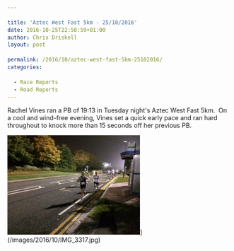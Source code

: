 ```yaml
---

title: 'Aztec West Fast 5km - 25/10/2016'
date: 2016-10-25T22:58:59+01:00
author: Chris Driskell
layout: post

permalink: /2016/10/aztec-west-fast-5km-25102016/
categories:

  - Race Reports
  - Road Reports
---
```

Rachel Vines ran a PB of 19:13 in Tuesday night's Aztec West Fast 5km.  On a cool and wind-free evening, Vines set a quick early pace and ran hard throughout to knock more than 15 seconds off her previous PB.

<img src="/images/2016/10/IMG_3317-300x225.jpg" alt="img_3317"  />](/images/2016/10/IMG_3317.jpg)

&nbsp;